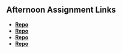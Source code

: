 ## Afternoon Assignment Links

* **[Repo](https://github.com/nmoehlmann/vuePlayground)**
* **[Repo](https://github.com/nmoehlmann/lateSpring23_gregslistVue)**
* **[Repo](https://github.com/nmoehlmann/vueGifted)**
* **[Repo](https://github.com/nmoehlmann/bueBlogger)**
